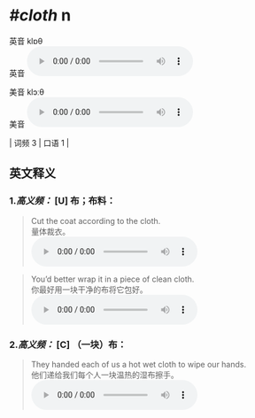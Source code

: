 # ***\#cloth*** n
英音 klɒθ  
英音
<audio src="./media/cloth-B.aac" controls="controls"></audio>

美音 klɔːθ  
美音
<audio src="./media/cloth.aac" controls="controls"></audio>



| 词频 3 | 口语 1 |  

英文释义
---
### 1.*高义频：* **[U] 布；布料：**  

 > Cut the coat according to the cloth.  
 > 量体裁衣。    
<audio src="./media/1-cloth.aac" controls="controls"></audio>

 > You’d better wrap it in a piece of clean cloth.  
 > 你最好用一块干净的布将它包好。    
<audio src="./media/cloth-02.aac" controls="controls"></audio>

### 2.*高义频：* **[C] （一块）布：**  

 > They handed each of us a hot wet cloth to wipe our hands.  
 > 他们递给我们每个人一块温热的湿布擦手。    
<audio src="./media/3-cloth.aac" controls="controls"></audio>


